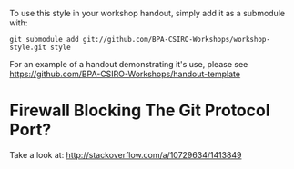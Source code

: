 To use this style in your workshop handout, simply add it as a submodule with:

```
git submodule add git://github.com/BPA-CSIRO-Workshops/workshop-style.git style
```

For an example of a handout demonstrating it's use, please see
https://github.com/BPA-CSIRO-Workshops/handout-template

# Firewall Blocking The Git Protocol Port?

Take a look at: http://stackoverflow.com/a/10729634/1413849
